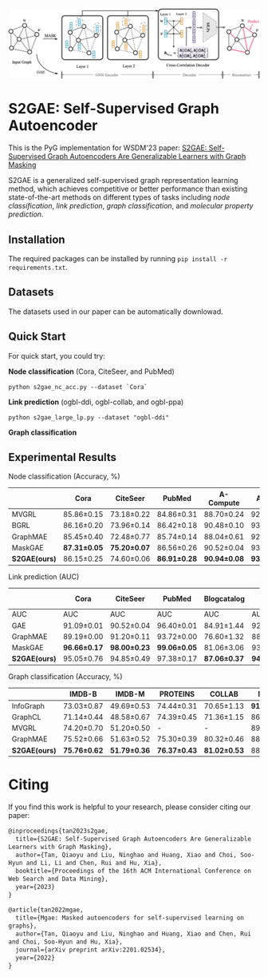 <p>
	<img src="imgs/s2gae_figure_wsdm.png" width="1000">
	<br />

</p>

<h1> S2GAE: Self-Supervised Graph Autoencoder </h1>

This is the PyG implementation for WSDM'23 paper: [S2GAE: Self-Supervised Graph Autoencoders Are Generalizable Learners with Graph Masking](https://arxiv.org/pdf/2201.02534.pdf)

S2GAE is a generalized self-supervised graph representation learning method, which achieves competitive or better performance than existing state-of-the-art methods on different types of tasks including *node classification*, *link prediction*, *graph classification*, and *molecular property prediction*.

<h2>Installation</h2>

The required packages can be installed by running `pip install -r requirements.txt`.
<h2>Datasets</h2>
The datasets used in our paper can be automatically downlowad. 

<h2>Quick Start</h2>
For quick start, you could try:

**Node classification** (Cora, CiteSeer, and PubMed)

```
python s2gae_nc_acc.py --dataset `Cora`
```

**Link prediction** (ogbl-ddi, ogbl-collab, and ogbl-ppa)
```
python s2gae_large_lp.py --dataset "ogbl-ddi" 
```

**Graph classification**


<h2> Experimental Results</h2>

Node classification (Accuracy, %)

|                    | Cora         | CiteSeer         | PubMed         | A-Compute      | A-Photo        | Coauthor-CS    | Coauthor-Physics| Ogbn-arxiv     | Ogbn-proteins |
| ------------------ | ------------ | ------------     | ------------   | ------------   | ------------   | ------------   | ------------    | ------------   | --------      |
| MVGRL              | 85.86±0.15     | 73.18±0.22     | 84.86±0.31     | 88.70±0.24     | 92.15±0.20     | 92.87±0.13     | 95.35±0.08      | 68.33±0.31     | -             |
| BGRL               | 86.16±0.20     | 73.96±0.14     | 86.42±0.18     | 90.48±0.10     | 93.22±0.15     | 93.35±0.06     | **96.16±0.09**  | 71.77±0.19     | _             |
| GraphMAE           | 85.45±0.40     | 72.48±0.77     | 85.74±0.14     | 88.04±0.61     | 92.73±0.17     | **93.47±0.04** | 96.13±0.03      | 71.86±0.00     | 60.99±0.21    |
| MaskGAE            | **87.31±0.05** | **75.20±0.07** | 86.56±0.26     | 90.52±0.04     | 93.33±0.14     | 92.31±0.05     | 95.79±0.02      | 70.99±0.12     | 61.23±0.19    |
| **S2GAE(ours)**    | 86.15±0.25     | 74.60±0.06     | **86.91±0.28** | **90.94±0.08** | **93.61±0.10** | 91.70±0.08     | 95.82±0.03      | **72.02±0.05** | **63.33±0.12**|


Link prediction (AUC)

|                    | Cora           | CiteSeer       | PubMed         | Blogcatalog    | Flickr         | Ogbl-ddi       | Ogbl-collab    | Ogbl-ppa       |
| ------------------ | -------------- | -------------- | -------------- | -------------- | -------------- | -------------- | -------------- | -------------- |
| AUC                |      AUC       |  AUC           |   AUC          |   AUC          |   AUC          |  Hits@20       |   Hits@50      | Hits@10        |
| GAE                | 91.09±0.01     | 90.52±0.04     | 96.40±0.01     | 84.91±1.44     | 92.50±0.40     | 37.07±5.07     | 44.75±1.07     | 2.52±0.47      | 
| GraphMAE           | 89.19±0.00     | 91.20±0.11     | 93.72±0.00     | 76.60±1.32     | 88.69±0.04     | -              | 22.79±1.62     | 0.18±0.28      |
| MaskGAE            | **96.66±0.17** | **98.00±0.23** | **99.06±0.05** | 81.06±3.06     | 93.60±0.14     | 16.25±1.60     | 32.47±0.59     | 0.23±0.04      |
| **S2GAE(ours)**    | 95.05±0.76     | 94.85±0.49     | 97.38±0.17     | **87.06±0.37** | **94.38±0.02** | **65.91±3.50** | **54.74±1.06** | **3.98±1.33**  |

Graph classification (Accuracy, %)

|                    | IMDB-B         | IMDB-M         | PROTEINS       | COLLAB         | MUTAG          | REDDIT-B       | NCI1           |
| ------------------ | -------------- | -------------- | -------------- | -------------- | -------------- | -------------- | -------------- |
| InfoGraph          | 73.03±0.87     | 49.69±0.53     | 74.44±0.31     | 70.65±1.13     | **91.20±1.30** | -              | 76.20±1.06     |
| GraphCL            | 71.14±0.44     | 48.58±0.67     | 74.39±0.45     | 71.36±1.15     | 86.80±1.34     | **89.53±0.84** | 77.87±0.41     |
| MVGRL              | 74.20±0.70     | 51.20±0.50     | -              | -              | 89.70±1.10     | 84.50±0.60     | -              |
| GraphMAE           | 75.52±0.66     | 51.63±0.52     | 75.30±0.39     | 80.32±0.46     | 88.19±1.26     | 88.01±0.19     | 80.40±0.30     |
| **S2GAE(ours)**    | **75.76±0.62** | **51.79±0.36** | **76.37±0.43** | **81.02±0.53** | 88.26±0.76     | 87.83±0.27     | **80.80±0.24** |


<h1>Citing</h1>

If you find this work is helpful to your research, please consider citing our paper:

```
@inproceedings{tan2023s2gae,
  title={S2GAE: Self-Supervised Graph Autoencoders Are Generalizable Learners with Graph Masking},
  author={Tan, Qiaoyu and Liu, Ninghao and Huang, Xiao and Choi, Soo-Hyun and Li, Li and Chen, Rui and Hu, Xia},
  booktitle={Proceedings of the 16th ACM International Conference on Web Search and Data Mining},
  year={2023}
}
```

```
@article{tan2022mgae,
  title={Mgae: Masked autoencoders for self-supervised learning on graphs},
  author={Tan, Qiaoyu and Liu, Ninghao and Huang, Xiao and Chen, Rui and Choi, Soo-Hyun and Hu, Xia},
  journal={arXiv preprint arXiv:2201.02534},
  year={2022}
}

```